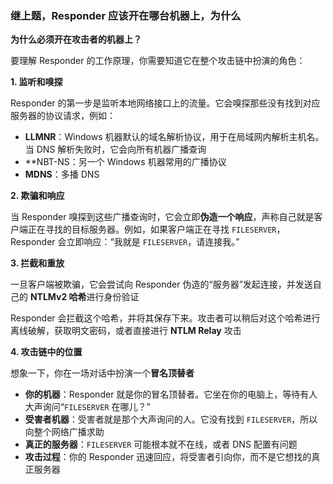 ### 继上题，Responder 应该开在哪台机器上，为什么

**为什么必须开在攻击者的机器上？**

要理解 Responder 的工作原理，你需要知道它在整个攻击链中扮演的角色：

**1. 监听和嗅探**

Responder 的第一步是监听本地网络接口上的流量。它会嗅探那些没有找到对应服务器的协议请求，例如：

- **LLMNR**：Windows 机器默认的域名解析协议，用于在局域网内解析主机名。当 DNS 解析失败时，它会向所有机器广播查询
- **NBT-NS：另一个 Windows 机器常用的广播协议
- **MDNS**：多播 DNS

**2. 欺骗和响应**

当 Responder 嗅探到这些广播查询时，它会立即**伪造一个响应**，声称自己就是客户端正在寻找的目标服务器。例如，如果客户端正在寻找 `FILESERVER`，Responder 会立即响应：“我就是 `FILESERVER`，请连接我。”

**3. 拦截和重放**

一旦客户端被欺骗，它会尝试向 Responder 伪造的“服务器”发起连接，并发送自己的 **NTLMv2 哈希**进行身份验证

Responder 会拦截这个哈希，并将其保存下来。攻击者可以稍后对这个哈希进行离线破解，获取明文密码，或者直接进行 **NTLM Relay** 攻击

**4. 攻击链中的位置**

想象一下，你在一场对话中扮演一个**冒名顶替者**

- **你的机器**：Responder 就是你的冒名顶替者。它坐在你的电脑上，等待有人大声询问“`FILESERVER` 在哪儿？”
- **受害者机器**：受害者就是那个大声询问的人。它没有找到 `FILESERVER`，所以向整个网络广播求助
- **真正的服务器**：`FILESERVER` 可能根本就不在线，或者 DNS 配置有问题
- **攻击过程**：你的 Responder 迅速回应，将受害者引向你，而不是它想找的真正服务器